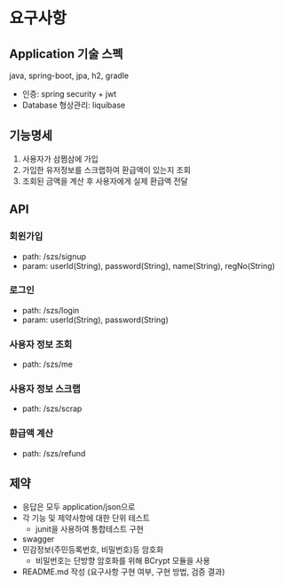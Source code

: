# 요구사항

## Application 기술 스펙

java, spring-boot, jpa, h2, gradle
+ 인증: spring security + jwt
+ Database 형상관리: liquibase

## 기능명세
1. 사용자가 삼쩜삼에 가입
2. 가입한 유저정보를 스크랩하여 환급액이 있는지 조회
3. 조회된 금액을 계산 후 사용자에게 실제 환급액 전달

## API

### 회윈가입
- path: /szs/signup
- param: userId(String), password(String), name(String), regNo(String)

### 로그인
- path: /szs/login
- param: userId(String), password(String)

### 사용자 정보 조회
- path: /szs/me

### 사용자 정보 스크랩
- path: /szs/scrap

### 환급액 계산
- path: /szs/refund

## 제약
- 응답은 모두 application/json으로
- 각 기능 및 제약사항에 대한 단위 테스트 
  - junit을 사용하여 통합테스트 구현
- swagger
- 민감정보(주민등록번호, 비밀번호)등 암호화
  - 비밀번호는 단방향 암호화를 위해 BCrypt 모듈을 사용
- README.md 작성 (요구사항 구현 여부, 구현 방법, 검증 결과)